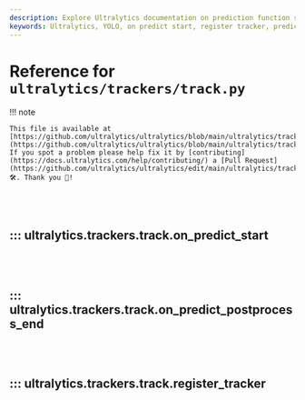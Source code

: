 ```yaml
---
description: Explore Ultralytics documentation on prediction function starters & register trackers. Understand our code & its applications better.
keywords: Ultralytics, YOLO, on predict start, register tracker, prediction functions, documentation
---
```


# Reference for `ultralytics/trackers/track.py`

!!! note

    This file is available at [https://github.com/ultralytics/ultralytics/blob/main/ultralytics/trackers/track.py](https://github.com/ultralytics/ultralytics/blob/main/ultralytics/trackers/track.py). If you spot a problem please help fix it by [contributing](https://docs.ultralytics.com/help/contributing/) a [Pull Request](https://github.com/ultralytics/ultralytics/edit/main/ultralytics/trackers/track.py) 🛠️. Thank you 🙏!

<br><br>

## ::: ultralytics.trackers.track.on_predict_start

<br><br>

## ::: ultralytics.trackers.track.on_predict_postprocess_end

<br><br>

## ::: ultralytics.trackers.track.register_tracker

<br><br>
